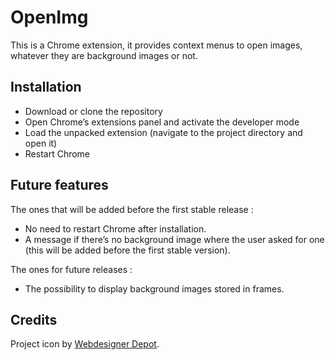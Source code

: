 # OpenImg

This is a Chrome extension, it provides context menus to open images, whatever they are background images or not.

## Installation

* Download or clone the repository
* Open Chrome’s extensions panel and activate the developer mode
* Load the unpacked extension (navigate to the project directory and open it)
* Restart Chrome

## Future features

The ones that will be added before the first stable release :

* No need to restart Chrome after installation.
* A message if there’s no background image where the user asked for one (this will be added before the first stable version).

The ones for future releases :

* The possibility to display background images stored in frames.

## Credits

Project icon by [Webdesigner Depot][].

[Webdesigner Depot]: http://www.webdesignerdepot.com/2010/07/200-exclusive-free-icons-reflection/
